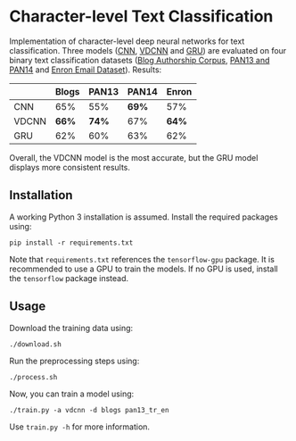 Character-level Text Classification 
===
Implementation of character-level deep neural networks for text classification. Three models ([CNN](https://arxiv.org/abs/1509.01626), [VDCNN](https://arxiv.org/abs/1606.01781) and [GRU](https://arxiv.org/abs/1406.1078)) are evaluated on four binary text classification datasets ([Blog Authorship Corpus](http://u.cs.biu.ac.il/~koppel/BlogCorpus.htm), [PAN13 and PAN14](https://pan.webis.de/data.html) and [Enron Email Dataset](https://www.cs.cmu.edu/~./enron/)). Results:

| | Blogs | PAN13 | PAN14 | Enron |
| --- | --- | --- | --- | --- |
| CNN | 65% | 55% | __69%__ | 57% |
| VDCNN | __66%__ | __74%__  | 67% | __64%__ |
| GRU | 62% | 60% | 63% | 62%|

Overall, the VDCNN model is the most accurate, but the GRU model displays more consistent results.

Installation
---
A working Python 3 installation is assumed. Install the required packages using:

```
pip install -r requirements.txt
```

Note that `requirements.txt` references the `tensorflow-gpu` package. It is recommended to use a GPU to train the models. If no GPU is used, install the `tensorflow` package instead.

Usage
---
Download the training data using:

```
./download.sh
```

Run the preprocessing steps using:

```
./process.sh
```

Now, you can train a model using:

```
./train.py -a vdcnn -d blogs pan13_tr_en
```

Use `train.py -h` for more information.
